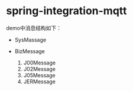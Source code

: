 # spring-integration-mqtt


demo中消息结构如下：

- SysMassage

- BizMessage
    1. J00Message
    2. J02Message
    3. J05Message
    4. JERMessage

